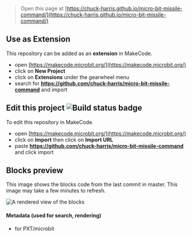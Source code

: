 
> Open this page at [https://chuck-harris.github.io/micro-bit-missile-command/](https://chuck-harris.github.io/micro-bit-missile-command/)

## Use as Extension

This repository can be added as an **extension** in MakeCode.

* open [https://makecode.microbit.org/](https://makecode.microbit.org/)
* click on **New Project**
* click on **Extensions** under the gearwheel menu
* search for **https://github.com/chuck-harris/micro-bit-missile-command** and import

## Edit this project ![Build status badge](https://github.com/chuck-harris/micro-bit-missile-command/workflows/MakeCode/badge.svg)

To edit this repository in MakeCode.

* open [https://makecode.microbit.org/](https://makecode.microbit.org/)
* click on **Import** then click on **Import URL**
* paste **https://github.com/chuck-harris/micro-bit-missile-command** and click import

## Blocks preview

This image shows the blocks code from the last commit in master.
This image may take a few minutes to refresh.

![A rendered view of the blocks](https://github.com/chuck-harris/micro-bit-missile-command/raw/master/.github/makecode/blocks.png)

#### Metadata (used for search, rendering)

* for PXT/microbit
<script src="https://makecode.com/gh-pages-embed.js"></script><script>makeCodeRender("{{ site.makecode.home_url }}", "{{ site.github.owner_name }}/{{ site.github.repository_name }}");</script>
